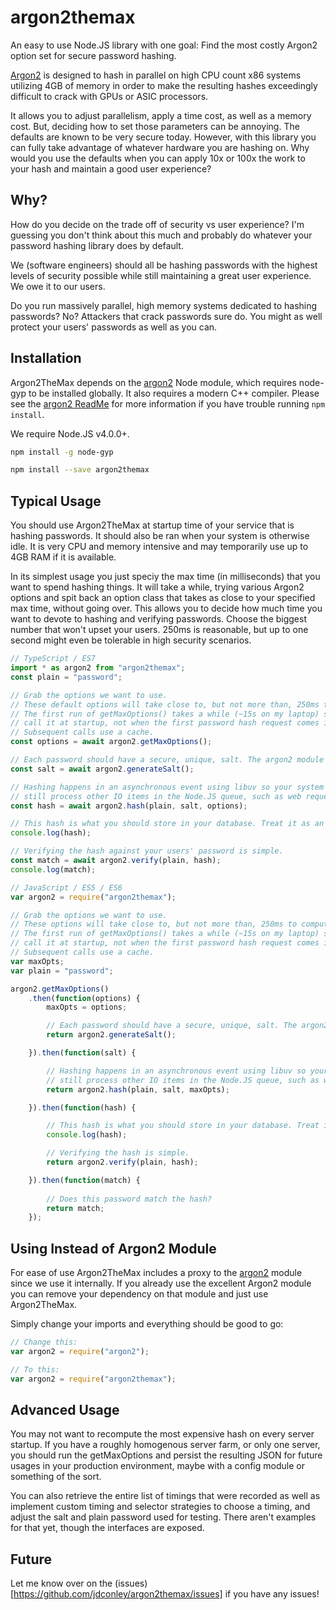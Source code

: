 # argon2themax
An easy to use Node.JS library with one goal:
Find the most costly Argon2 option set for secure password hashing.

[Argon2](https://github.com/P-H-C/phc-winner-argon2) is designed to
hash in parallel on high CPU count x86 systems utilizing 4GB of memory
in order to make the resulting hashes exceedingly difficult to crack
with GPUs or ASIC processors.

It allows you to adjust parallelism, apply a time cost, as well as a
memory cost. But, deciding how to set those parameters can be annoying.
The defaults are known to be very secure today. However, with this
library you can fully take advantage of whatever hardware you are hashing
on. Why would you use the defaults when you can apply 10x or 100x the
work to your hash and maintain a good user experience?

## Why?
How do you decide on the trade off of security vs user experience?
I'm guessing you don't think about this much and probably do whatever
your password hashing library does by default.

We (software engineers) should all be hashing passwords with the highest
levels of security possible while still maintaining a great user
experience. We owe it to our users.

Do you run massively parallel, high memory systems dedicated to hashing
passwords? No? Attackers that crack passwords sure do. You might as well
protect your users' passwords as well as you can.

## Installation
Argon2TheMax depends on the [argon2](https://github.com/ranisalt/node-argon2) Node module, which
requires node-gyp to be installed globally. It also requires a modern
C++ compiler. Please see the [argon2 ReadMe](https://github.com/ranisalt/node-argon2)
for more information if you have trouble running `npm install`.

We require Node.JS v4.0.0+.

```sh
npm install -g node-gyp

npm install --save argon2themax
```

## Typical Usage
You should use Argon2TheMax at startup time of your service that is hashing
passwords. It should also be ran when your system is otherwise idle. It is
very CPU and memory intensive and may temporarily use up to 4GB RAM if it 
is available.

In its simplest usage you just speciy the max time (in milliseconds)
that you want to spend hashing things. It will take a while, trying various 
Argon2 options and spit back an option class that takes as close to your
specified max time, without going over. This allows you to decide how much 
time you want to devote to hashing and verifying passwords. Choose the biggest
number that won't upset your users. 250ms is reasonable, but up to one
second might even be tolerable in high security scenarios.

```ts
// TypeScript / ES7
import * as argon2 from "argon2themax";
const plain = "password";

// Grab the options we want to use.
// These default options will take close to, but not more than, 250ms to compute a hash.
// The first run of getMaxOptions() takes a while (~15s on my laptop) so you should 
// call it at startup, not when the first password hash request comes in.
// Subsequent calls use a cache.
const options = await argon2.getMaxOptions();

// Each password should have a secure, unique, salt. The argon2 module provides that.
const salt = await argon2.generateSalt();

// Hashing happens in an asynchronous event using libuv so your system can
// still process other IO items in the Node.JS queue, such as web requests.
const hash = await argon2.hash(plain, salt, options);

// This hash is what you should store in your database. Treat it as an opaque string.
console.log(hash);

// Verifying the hash against your users' password is simple.
const match = await argon2.verify(plain, hash);
console.log(match);
```

```js
// JavaScript / ES5 / ES6
var argon2 = require("argon2themax");

// Grab the options we want to use.
// These options will take close to, but not more than, 250ms to compute a hash.
// The first run of getMaxOptions() takes a while (~15s on my laptop) so you should 
// call it at startup, not when the first password hash request comes in.
// Subsequent calls use a cache.
var maxOpts;
var plain = "password";

argon2.getMaxOptions()
    .then(function(options) {
        maxOpts = options;

        // Each password should have a secure, unique, salt. The argon2 module provides that.
        return argon2.generateSalt();

    }).then(function(salt) {

        // Hashing happens in an asynchronous event using libuv so your system can
        // still process other IO items in the Node.JS queue, such as web requests.
        return argon2.hash(plain, salt, maxOpts);

    }).then(function(hash) {

        // This hash is what you should store in your database. Treat it as an opaque string.
        console.log(hash);

        // Verifying the hash is simple.
        return argon2.verify(plain, hash);

    }).then(function(match) {
        
        // Does this password match the hash?
        return match;
    });
```

## Using Instead of Argon2 Module
For ease of use Argon2TheMax includes a proxy to the [argon2](https://github.com/ranisalt/node-argon2)
module since we use it internally. If you already use the excellent Argon2 module
you can remove your dependency on that module and just use Argon2TheMax.

Simply change your imports and everything should be good to go:

```js
// Change this:
var argon2 = require("argon2");

// To this:
var argon2 = require("argon2themax");
```

## Advanced Usage
You may not want to recompute the most expensive hash on every server startup.
If you have a roughly homogenous server farm, or only one server, you should run
the getMaxOptions and persist the resulting JSON for future usages in your 
production environment, maybe with a config module or something of the sort.

You can also retrieve the entire list of timings that were recorded as well as 
implement custom timing and selector strategies to choose a timing, and adjust 
the salt and plain password used for testing. There aren't examples for that yet,
though the interfaces are exposed.

## Future
Let me know over on the (issues)[https://github.com/jdconley/argon2themax/issues] if you have any issues!